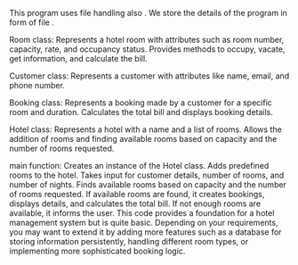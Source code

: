 This program uses file handling also . We store the details of the program in form of file . 

Room class:
Represents a hotel room with attributes such as room number, capacity, rate, and occupancy status.
Provides methods to occupy, vacate, get information, and calculate the bill.

Customer class:
Represents a customer with attributes like name, email, and phone number.

Booking class:
Represents a booking made by a customer for a specific room and duration.
Calculates the total bill and displays booking details.

Hotel class:
Represents a hotel with a name and a list of rooms.
Allows the addition of rooms and finding available rooms based on capacity and the number of rooms requested.

main function:
Creates an instance of the Hotel class.
Adds predefined rooms to the hotel.
Takes input for customer details, number of rooms, and number of nights.
Finds available rooms based on capacity and the number of rooms requested.
If available rooms are found, it creates bookings, displays details, and calculates the total bill.
If not enough rooms are available, it informs the user.
This code provides a foundation for a hotel management system but is quite basic. Depending on your requirements, you may want to extend it by adding more features such as a database for storing information persistently, handling different room types, or implementing more sophisticated booking logic.
